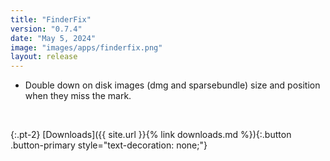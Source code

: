 ```yaml
---
title: "FinderFix"
version: "0.7.4"
date: "May 5, 2024"
image: "images/apps/finderfix.png"
layout: release
---
```


- Double down on disk images (dmg and sparsebundle) size and position when they miss the mark.

<br />

{:.pt-2}
[Downloads]({{ site.url }}{% link downloads.md %}){:.button .button-primary style="text-decoration: none;"}
